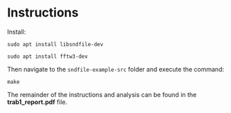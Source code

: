 # Instructions

Install:

```
sudo apt install libsndfile-dev
```

```
sudo apt install fftw3-dev
```

Then navigate to the `sndfile-example-src` folder and execute the command:

```
make
```

The remainder of the instructions and analysis can be found in the **trab1_report.pdf** file.
